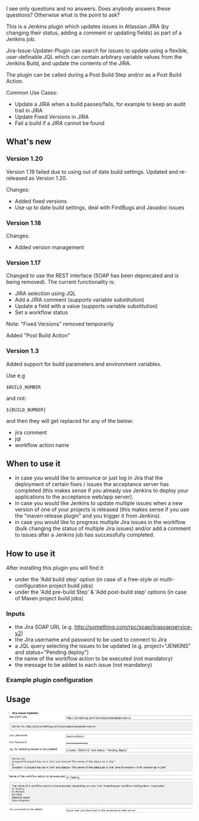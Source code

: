 I see only questions and no answers. Does anybody answers these
questions? Otherwise what is the point to ask?

This is a Jenkins plugin which updates issues in Atlassian JIRA (by
changing their status, adding a comment or updating fields) as part of a
Jenkins job.

Jira-Issue-Updater-Plugin can search for issues to update using a
flexible, user-definable JQL which can contain arbitrary variable values
from the Jenkins Build, and update the contents of the JIRA.

The plugin can be called during a Post Build Step and/or as a Post Build
Action.

Common Use Cases:

-   Update a JIRA when a build passes/fails, for example to keep an
    audit trail in JIRA
-   Update Fixed Versions in JIRA
-   Fail a build if a JIRA cannot be found 

## What's new

### Version 1.20

Version 1.19 failed due to using out of date build settings. Updated and
re-released as Version 1.20.

Changes:

-   Added fixed versions
-   Use up to date build settings, deal with FindBugs and Javadoc issues

### Version 1.18

Changes:

-   Added version management

### Version 1.17

Changed to use the REST interface (SOAP has been deprecated and is being
removed). The current functionality is:

-   JIRA selection using JQL
-   Add a JIRA comment (supports variable substitution)
-   Update a field with a value (supports variable substitution)
-   Set a workflow status

Note: "Fixed Versions" removed temporarily

Added "Post Build Action"

### Version 1.3

Added support for build parameters and environment variables.

Use e.g

``` syntaxhighlighter-pre
$BUILD_NUMBER
```

and not:

``` syntaxhighlighter-pre
${BUILD_NUMBER}
```

and then they will get replaced for any of the below:

-   jira comment
-   jql
-   workflow action name

## When to use it

-   in case you would like to announce or just log in Jira that the
    deployment of certain fixes / issues the acceptance server has
    completed (this makes sense if you already use Jenkins to deploy
    your applications to the acceptance web/app server).
-   in case you would like Jenkins to update multiple issues when a new
    version of one of your projects is released (this makes sense if you
    use the "maven release plugin" and you trigger it from Jenkins).
-   in case you would like to progress multiple Jira issues in the
    workflow (bulk changing the status of multiple Jira issues) and/or
    add a comment to issues after a Jenkins job has successfully
    completed.

## How to use it

After installing this plugin you will find it:

-   under the 'Add build step' option (in case of a free-style or
    multi-configuration project build jobs) 
-   under the 'Add pre-build Step' & 'Add post-build step' options (in
    case of Maven project build jobs)

### Inputs

-   the Jira SOAP URL (e.g.
    <http://something.com/rpc/soap/jirasoapservice-v2>)
-   the Jira username and password to be used to connect to Jira
-   a JQL query selecting the issues to be updated (e.g.
    project="JENKINS" and status="Pending deploy")
-   the name of the workflow action to be executed (not mandatory)
-   the message to be added to each issue (not mandatory)

### Example plugin configuration

## Usage

![](docs/images/jira-issue-updater-plugin.png)
